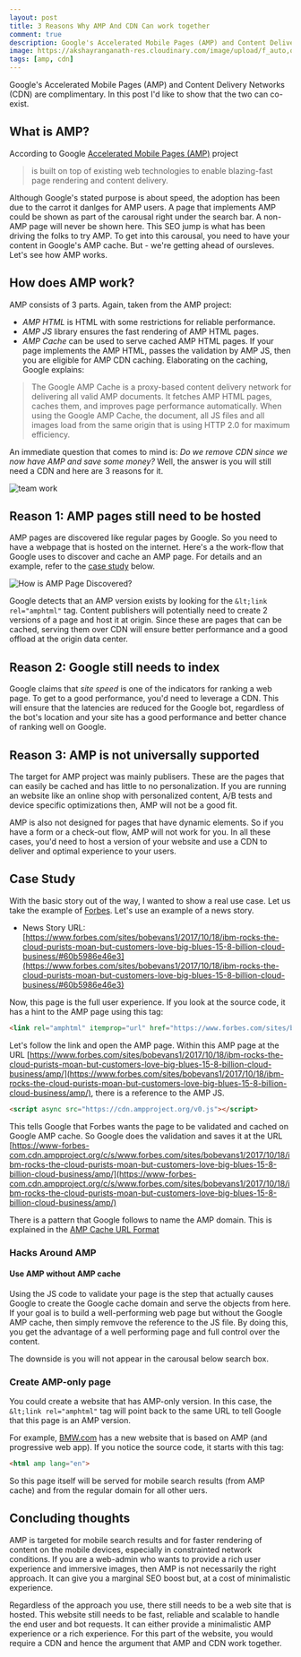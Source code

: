 ```yaml
---
layout: post
title: 3 Reasons Why AMP And CDN Can work together
comment: true
description: Google's Accelerated Mobile Pages (AMP) and Content Delivery Networks (CDN) are complimentary. In this post I'd like to show that the two can co-exist.
image: https://akshayranganath-res.cloudinary.com/image/upload/f_auto,q_auto/blog/fist-pump.jpg
tags: [amp, cdn]
---
```

Google's Accelerated Mobile Pages (AMP) and Content Delivery Networks (CDN) are complimentary. In this post I'd like to show that the two can co-exist.

## What is AMP?

According to Google [Accelerated Mobile Pages (AMP)](https://developers.google.com/amp/) project 
>is built on top of existing web technologies to enable blazing-fast page rendering and content delivery.

Although Google's stated purpose is about speed, the adoption has been due to the carrot it danlges for AMP users. A page that implements AMP could be shown as part of the carousal right under the search bar. A non-AMP page will never be shown here. This SEO jump is what has been driving the folks to try AMP. To get into this carousal, you need to have your content in Google's AMP cache. But - we're getting ahead of oursleves. Let's see how AMP works.

## How does AMP work?

AMP consists of 3 parts. Again, taken from the AMP project:

- _AMP HTML_ is HTML with some restrictions for reliable performance.
- _AMP JS_ library ensures the fast rendering of AMP HTML pages.
- _AMP Cache_ can be used to serve cached AMP HTML pages.
If your page implements the AMP HTML, passes the validation by AMP JS, then you are eligible for AMP CDN caching. Elaborating on the caching, Google explains:
>The Google AMP Cache is a proxy-based content delivery network for delivering all valid AMP documents. It fetches AMP HTML pages, caches them, and improves page performance automatically. When using the Google AMP Cache, the document, all JS files and all images load from the same origin that is using HTTP 2.0 for maximum efficiency.


An immediate question that comes to mind is: _Do we remove CDN since we now have AMP and save some money?_ Well, the answer is you will still need a CDN and here are 3 reasons for it.

![team work](https://akshayranganath-res.cloudinary.com/image/upload/f_auto,q_auto/blog/fist-pump.jpg)

## Reason 1: AMP pages still need to be hosted

AMP pages are discovered like regular pages by Google. So you need to have a webpage that is hosted on the internet. Here's a the work-flow that Google uses to discover and cache an AMP page. For details and an example, refer to the [case study](#case-study) below.

![How is AMP Page Discovered?](https://akshayranganath-res.cloudinary.com/image/upload/f_auto,q_auto/blog/how-is-amp-page-discovered.png)
 
Google detects that an AMP version exists by looking for the ```&lt;link rel="amphtml"``` tag. Content publishers will potentially need to create 2 versions of a page and host it at origin. Since these are pages that can be cached, serving them over CDN will ensure better performance and a good offload at the origin data center.

## Reason 2: Google still needs to index

Google claims that _site speed_ is one of the indicators for ranking a web page. To get to a good performance, you'd need to leverage a CDN. This will ensure that the latencies are reduced for the Google bot, regardless of the bot's location and your site has a good performance and  better chance of ranking well on Google.

## Reason 3: AMP is not universally supported

The target for AMP project was mainly publisers. These are the pages that can easily be cached and has little to no personalization. If you are running an website like an online shop with personalized content, A/B tests and device specific optimizations then, AMP will not be a good fit.

AMP is also not designed for pages that have dynamic elements. So if you have a form or a check-out flow, AMP will not work for you. In all these cases, you'd need to host a version of your website and use a CDN to deliver and optimal experience to your users. 

## Case Study
With the basic story out of the way, I wanted to show a real use case. Let us take the example of [Forbes](https://www.forbes.com/). Let's use an example of a news story. 

- News Story URL: [https://www.forbes.com/sites/bobevans1/2017/10/18/ibm-rocks-the-cloud-purists-moan-but-customers-love-big-blues-15-8-billion-cloud-business/#60b5986e46e3](https://www.forbes.com/sites/bobevans1/2017/10/18/ibm-rocks-the-cloud-purists-moan-but-customers-love-big-blues-15-8-billion-cloud-business/#60b5986e46e3)

Now, this page is the full user experience. If you look at the source code, it has a hint to the AMP page using this tag:

```html
<link rel="amphtml" itemprop="url" href="https://www.forbes.com/sites/bobevans1/2017/10/18/ibm-rocks-the-cloud-purists-moan-but-customers-love-big-blues-15-8-billion-cloud-business/amp/">
``` 

Let's follow the link and open the AMP page. Within this AMP page at the URL [https://www.forbes.com/sites/bobevans1/2017/10/18/ibm-rocks-the-cloud-purists-moan-but-customers-love-big-blues-15-8-billion-cloud-business/amp/](https://www.forbes.com/sites/bobevans1/2017/10/18/ibm-rocks-the-cloud-purists-moan-but-customers-love-big-blues-15-8-billion-cloud-business/amp/), there is a reference to the AMP JS.

```html
<script async src="https://cdn.ampproject.org/v0.js"></script>
```
This tells Google that Forbes wants the page to be validated and cached on Google AMP cache. So Google does the validation and saves it at the URL [https://www-forbes-com.cdn.ampproject.org/c/s/www.forbes.com/sites/bobevans1/2017/10/18/ibm-rocks-the-cloud-purists-moan-but-customers-love-big-blues-15-8-billion-cloud-business/amp/](https://www-forbes-com.cdn.ampproject.org/c/s/www.forbes.com/sites/bobevans1/2017/10/18/ibm-rocks-the-cloud-purists-moan-but-customers-love-big-blues-15-8-billion-cloud-business/amp/)

There is a pattern that Google follows to name the AMP domain. This is explained in the [AMP Cache URL Format](https://developers.google.com/amp/cache/overview#amp-cache-url-format)

### Hacks Around AMP

#### Use AMP without AMP cache
Using the JS code to validate your page is the step that actually causes Google to create the Google cache domain and serve the objects from here. If your goal is to build a well-performing web page but without the Google AMP cache, then simply remvove the reference to the JS file. By doing this, you get the advantage of a well performing page and full control over the content. 

The downside is you will not appear in the carousal below search box. 

### Create AMP-only page
You could create a website that has AMP-only version. In this case, the ```&lt;link rel="amphtml"``` tag will point back to the same URL to tell Google that this page is an AMP version. 

For example, [BMW.com](https://www.bmw.com/en/index.html) has a new website that is based on AMP (and progressive web app). If you notice the source code, it starts with this tag:

```html
<html amp lang="en">
```
So this page itself will be served for mobile search results (from AMP cache) and from the regular domain for all other uers.

## Concluding thoughts
AMP is targeted for mobile search results and for faster rendering of content on the mobile devices, especially in constrainted network conditions. If you are a web-admin who wants to provide a rich user experience and immersive images, then AMP is not necessarily the right approach. It can give you a marginal SEO boost but, at a cost of minimalistic experience.

Regardless of the approach you use, there still needs to be a web site that is hosted. This website still needs to be fast, reliable and scalable to handle the end user and bot requests. It can either provide a minimalistic AMP experience or a rich experience. For this part of the website, you would require a CDN and hence the argument that AMP and CDN work together.    

   

  

